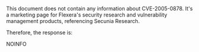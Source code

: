 This document does not contain any information about CVE-2005-0878. It's a marketing page for Flexera's security research and vulnerability management products, referencing Secunia Research.

Therefore, the response is:

NOINFO
